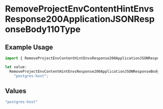 # RemoveProjectEnvContentHintEnvsResponse200ApplicationJSONResponseBody110Type

## Example Usage

```typescript
import { RemoveProjectEnvContentHintEnvsResponse200ApplicationJSONResponseBody110Type } from "@vercel/sdk/models/operations/removeprojectenv.js";

let value:
  RemoveProjectEnvContentHintEnvsResponse200ApplicationJSONResponseBody110Type =
    "postgres-host";
```

## Values

```typescript
"postgres-host"
```